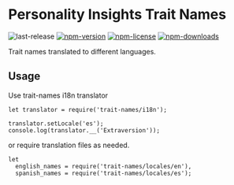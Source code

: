 # Personality Insights Trait Names
![last-release](https://img.shields.io/github/tag/personality-insights/trait-names.svg)
[![npm-version](https://img.shields.io/npm/v/personality-trait-names.svg)](https://www.npmjs.com/package/personality-trait-names)
[![npm-license](https://img.shields.io/npm/l/personality-trait-names.svg)](https://www.npmjs.com/package/personality-trait-names)
[![npm-downloads](https://img.shields.io/npm/dm/personality-trait-names.svg)](https://www.npmjs.com/package/personality-trait-names)

Trait names translated to different languages.

## Usage

Use trait-names i18n translator

```
let translator = require('trait-names/i18n');

translator.setLocale('es');
console.log(translator.__('Extraversion'));
```

or require translation files as needed.

```
let
  english_names = require('trait-names/locales/en'),
  spanish_names = require('trait-names/locales/es');
```
